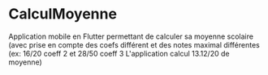# CalculMoyenne
Application mobile en Flutter permettant de calculer sa moyenne scolaire (avec prise en compte des coefs différent et des notes maximal différentes (ex: 16/20 coeff 2 et 28/50 coeff 3 L'application calcul 13.12/20 de moyenne) 
